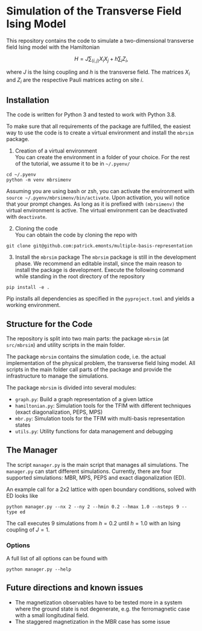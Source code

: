 Simulation of the Transverse Field Ising Model
==============================================

This repository contains the code to simulate a two-dimensional transverse field Ising model with the Hamiltonian

$$
H = J \sum_{\langle i,j \rangle} X_{i} X_{j} + h \sum_i Z_{i},
$$

where $J$ is the Ising coupling and $h$ is the transverse field. 
The matrices $X_i$ and $Z_i$ are the respective Pauli matrices acting on site $i$.

## Installation
The code is written for Python 3 and tested to work with Python 3.8.

To make sure that all requirements of the package are fulfilled, the easiest way to use the code is to create a virtual environment and install the `mbrsim` package.

1. Creation of a virtual environment  
You can create the environment in a folder of your choice. 
For the rest of the tutorial, we assume it to be in `~/.pyenv/`
```
cd ~/.pyenv
python -m venv mbrsimenv
```
Assuming you are using bash or zsh, you can activate the environment with `source ~/.pyenv/mbrsimenv/bin/activate`.
Upon activation, you will notice that your prompt changes.
As long as it is prefixed with `(mbrsimenv)` the virtual environment is active.
The virtual environment can be deactivated with `deactivate`.

2. Cloning the code  
You can obtain the code by cloning the repo with
```
git clone git@github.com:patrick.emonts/multiple-basis-representation
```

3. Install the `mbrsim` package
The `mbrsim` package is still in the development phase.
We recommend an editable install, since the main reason to install the package is development.
Execute the following command while standing in the root directory of the repository
```
pip install -e .
```

Pip installs all dependencies as specified in the `pyproject.toml` and yields a working environment.

## Structure for the Code

The repository is split into two main parts: the package `mbrsim` (at `src/mbrsim`) and utility scripts in the main folder.

The package `mbrsim` contains the simulation code, i.e. the actual implementation of the physical problem, the transverse field Ising model.
All scripts in the main folder call parts of the package and provide the infrastructure to manage the simulations.

The package `mbrsim` is divided into several modules:
- `graph.py`: Build a graph representation of a given lattice
- `hamiltonian.py`: Simulation tools for the TFIM with different techniques (exact diagonalization, PEPS, MPS)
- `mbr.py`: Simulation tools for the TFIM with multi-basis representation states
- `utils.py`: Utility functions for data management and debugging

## The Manager

The script `manager.py` is the main script that manages all simulations.
The `manager.py` can start different simulations.
Currently, there are four supported simulations: MBR, MPS, PEPS and exact diagonalization (ED).

An example call for a 2x2 lattice with open boundary conditions, solved with ED looks like
```
python manager.py --nx 2 --ny 2 --hmin 0.2 --hmax 1.0 --nsteps 9 --type ed
```
The call executes 9 simulations from $h=0.2$ until $h=1.0$ with an Ising coupling of $J=1$.


### Options

A full list of all options can be found with
```
python manager.py --help
```

## Future directions and known issues

- The magnetization observables have to be tested more in a system where the ground state is not degenerate, e.g. the ferromagnetic case with a small longitudinal field.
- The staggered magnetization in the MBR case has some issue
